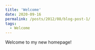 ```yaml
---
title: 'Welcome'
date: 2020-09-16
permalink: /posts/2012/08/blog-post-1/
tags:
  - Welcome
---
```


Welcome to my new homepage!
